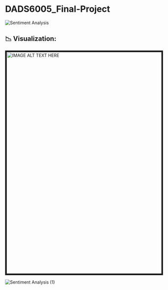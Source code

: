 # DADS6005_Final-Project

![Sentiment Analysis](https://user-images.githubusercontent.com/97329965/212549301-84b7ff20-add9-47d8-ad67-2bb78cab200c.png)


## 📉 Visualization:
<a href="http://www.youtube.com/watch?feature=player_embedded&v=x2ratX9Eakw
" target="_blank"><img src="http://img.youtube.com/vi/x2ratX9Eakw/0.jpg" 
alt="IMAGE ALT TEXT HERE" width="1280" height="720" border="5" /></a>

![Sentiment Analysis (1)](https://user-images.githubusercontent.com/97329965/212549353-f2adb754-3559-4420-bb07-1a7669d86010.png)
